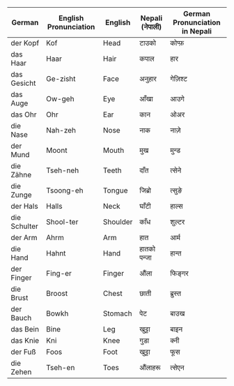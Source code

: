 
| **German**   | **English Pronunciation** | **English** | **Nepali (नेपाली)** | **German Pronunciation in Nepali** |
| ------------ | ------------------------- | ----------- | ------------------- | ---------------------------------- |
| der Kopf     | Kof                       | Head        | टाउको               | कोप्फ़                             |
| das Haar     | Haar                      | Hair        | कपाल                | हार                                |
| das Gesicht  | Ge-zisht                  | Face        | अनुहार              | गेज़िश्ट                           |
| das Auge     | Ow-geh                    | Eye         | आँखा                | आउगे                               |
| das Ohr      | Ohr                       | Ear         | कान                 | ओअर                                |
| die Nase     | Nah-zeh                   | Nose        | नाक                 | नाज़े                              |
| der Mund     | Moont                     | Mouth       | मुख                 | मुन्ड                              |
| die Zähne    | Tseh-neh                  | Teeth       | दाँत                | त्सेने                             |
| die Zunge    | Tsoong-eh                 | Tongue      | जिब्रो              | त्सुङे                             |
| der Hals     | Halls                     | Neck        | घाँटी               | हाल्स                              |
| die Schulter | Shool-ter                 | Shoulder    | काँध                | शुल्टर                             |
| der Arm      | Ahrm                      | Arm         | हात                 | आर्म                               |
| die Hand     | Hahnt                     | Hand        | हातको पन्जा         | हान्त                              |
| der Finger   | Fing-er                   | Finger      | औंला                | फिङ्गर                             |
| die Brust    | Broost                    | Chest       | छाती                | ब्रुस्त                            |
| der Bauch    | Bowkh                     | Stomach     | पेट                 | बाउख                               |
| das Bein     | Bine                      | Leg         | खुट्टा              | बाइन                               |
| das Knie     | Kni                       | Knee        | गुडा                | क्नी                               |
| der Fuß      | Foos                      | Foot        | खुट्टा              | फूस                                |
| die Zehen    | Tseh-en                   | Toes        | औंलाहरू             | त्सेएन                             |

